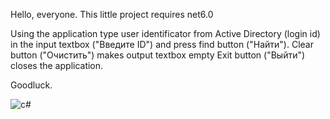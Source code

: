 Hello, everyone.
This little project requires net6.0

Using the application type user identificator from Active Directory (login id) in the input textbox ("Введите ID") and press find button ("Найти").
Clear button ("Очистить") makes output textbox empty
Exit button ("Выйти") closes the application.

Goodluck.

![c#](https://user-images.githubusercontent.com/106164393/196054947-42db4b7a-f35d-4b8e-928b-4659f10c1540.PNG)
